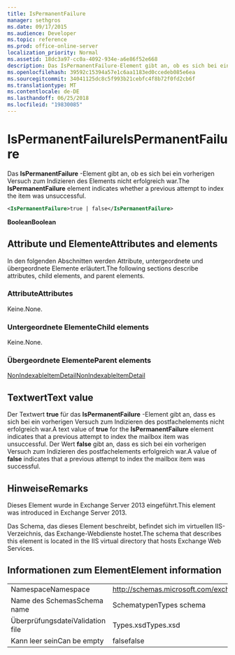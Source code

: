 ```yaml
---
title: IsPermanentFailure
manager: sethgros
ms.date: 09/17/2015
ms.audience: Developer
ms.topic: reference
ms.prod: office-online-server
localization_priority: Normal
ms.assetid: 18dc3a97-cc0a-4092-934e-a6e86f52e668
description: Das IsPermanentFailure-Element gibt an, ob es sich bei ein vorherigen Versuch zum Indizieren des Elements nicht erfolgreich war.
ms.openlocfilehash: 39592c15394a57e1c6aa1183ed0ccedeb085e6ea
ms.sourcegitcommit: 34041125dc8c5f993b21cebfc4f8b72f0fd2cb6f
ms.translationtype: MT
ms.contentlocale: de-DE
ms.lasthandoff: 06/25/2018
ms.locfileid: "19830085"
---
```

# <a name="ispermanentfailure"></a><span data-ttu-id="f5d1e-103">IsPermanentFailure</span><span class="sxs-lookup"><span data-stu-id="f5d1e-103">IsPermanentFailure</span></span>

<span data-ttu-id="f5d1e-104">Das **IsPermanentFailure** -Element gibt an, ob es sich bei ein vorherigen Versuch zum Indizieren des Elements nicht erfolgreich war.</span><span class="sxs-lookup"><span data-stu-id="f5d1e-104">The **IsPermanentFailure** element indicates whether a previous attempt to index the item was unsuccessful.</span></span> 
  
```XML
<IsPermanentFailure>true | false</IsPermanentFailure>
```

 <span data-ttu-id="f5d1e-105">**Boolean**</span><span class="sxs-lookup"><span data-stu-id="f5d1e-105">**Boolean**</span></span>
## <a name="attributes-and-elements"></a><span data-ttu-id="f5d1e-106">Attribute und Elemente</span><span class="sxs-lookup"><span data-stu-id="f5d1e-106">Attributes and elements</span></span>

<span data-ttu-id="f5d1e-107">In den folgenden Abschnitten werden Attribute, untergeordnete und übergeordnete Elemente erläutert.</span><span class="sxs-lookup"><span data-stu-id="f5d1e-107">The following sections describe attributes, child elements, and parent elements.</span></span>
  
### <a name="attributes"></a><span data-ttu-id="f5d1e-108">Attribute</span><span class="sxs-lookup"><span data-stu-id="f5d1e-108">Attributes</span></span>

<span data-ttu-id="f5d1e-109">Keine.</span><span class="sxs-lookup"><span data-stu-id="f5d1e-109">None.</span></span>
  
### <a name="child-elements"></a><span data-ttu-id="f5d1e-110">Untergeordnete Elemente</span><span class="sxs-lookup"><span data-stu-id="f5d1e-110">Child elements</span></span>

<span data-ttu-id="f5d1e-111">Keine.</span><span class="sxs-lookup"><span data-stu-id="f5d1e-111">None.</span></span>
  
### <a name="parent-elements"></a><span data-ttu-id="f5d1e-112">Übergeordnete Elemente</span><span class="sxs-lookup"><span data-stu-id="f5d1e-112">Parent elements</span></span>

[<span data-ttu-id="f5d1e-113">NonIndexableItemDetail</span><span class="sxs-lookup"><span data-stu-id="f5d1e-113">NonIndexableItemDetail</span></span>](nonindexableitemdetail.md)
  
## <a name="text-value"></a><span data-ttu-id="f5d1e-114">Textwert</span><span class="sxs-lookup"><span data-stu-id="f5d1e-114">Text value</span></span>

<span data-ttu-id="f5d1e-115">Der Textwert **true** für das **IsPermanentFailure** -Element gibt an, dass es sich bei ein vorherigen Versuch zum Indizieren des postfachelements nicht erfolgreich war.</span><span class="sxs-lookup"><span data-stu-id="f5d1e-115">A text value of **true** for the **IsPermanentFailure** element indicates that a previous attempt to index the mailbox item was unsuccessful.</span></span> <span data-ttu-id="f5d1e-116">Der Wert **false** gibt an, dass es sich bei ein vorherigen Versuch zum Indizieren des postfachelements erfolgreich war.</span><span class="sxs-lookup"><span data-stu-id="f5d1e-116">A value of **false** indicates that a previous attempt to index the mailbox item was successful.</span></span> 
  
## <a name="remarks"></a><span data-ttu-id="f5d1e-117">Hinweise</span><span class="sxs-lookup"><span data-stu-id="f5d1e-117">Remarks</span></span>

<span data-ttu-id="f5d1e-118">Dieses Element wurde in Exchange Server 2013 eingeführt.</span><span class="sxs-lookup"><span data-stu-id="f5d1e-118">This element was introduced in Exchange Server 2013.</span></span>
  
<span data-ttu-id="f5d1e-119">Das Schema, das dieses Element beschreibt, befindet sich im virtuellen IIS-Verzeichnis, das Exchange-Webdienste hostet.</span><span class="sxs-lookup"><span data-stu-id="f5d1e-119">The schema that describes this element is located in the IIS virtual directory that hosts Exchange Web Services.</span></span>
  
## <a name="element-information"></a><span data-ttu-id="f5d1e-120">Informationen zum Element</span><span class="sxs-lookup"><span data-stu-id="f5d1e-120">Element information</span></span>

|||
|:-----|:-----|
|<span data-ttu-id="f5d1e-121">Namespace</span><span class="sxs-lookup"><span data-stu-id="f5d1e-121">Namespace</span></span>  <br/> |http://schemas.microsoft.com/exchange/services/2006/types  <br/> |
|<span data-ttu-id="f5d1e-122">Name des Schemas</span><span class="sxs-lookup"><span data-stu-id="f5d1e-122">Schema name</span></span>  <br/> |<span data-ttu-id="f5d1e-123">Schematypen</span><span class="sxs-lookup"><span data-stu-id="f5d1e-123">Types schema</span></span>  <br/> |
|<span data-ttu-id="f5d1e-124">Überprüfungsdatei</span><span class="sxs-lookup"><span data-stu-id="f5d1e-124">Validation file</span></span>  <br/> |<span data-ttu-id="f5d1e-125">Types.xsd</span><span class="sxs-lookup"><span data-stu-id="f5d1e-125">Types.xsd</span></span>  <br/> |
|<span data-ttu-id="f5d1e-126">Kann leer sein</span><span class="sxs-lookup"><span data-stu-id="f5d1e-126">Can be empty</span></span>  <br/> |<span data-ttu-id="f5d1e-127">false</span><span class="sxs-lookup"><span data-stu-id="f5d1e-127">false</span></span>  <br/> |
   

